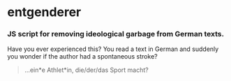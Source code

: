 # entgenderer
### JS script for removing ideological garbage from German texts.

Have you ever experienced this? You read a text in German and suddenly you wonder if the author had a spontaneous stroke? 
>...ein&ast;e Athlet&ast;in, die/der/das Sport macht?
